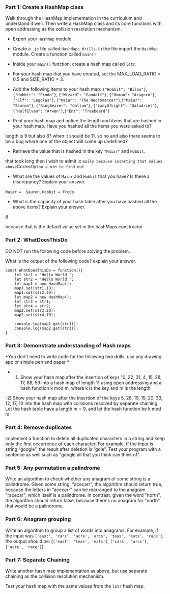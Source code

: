 ### Part 1: Create a HashMap class
Walk through the HashMap implementation in the curriculum and understand it well. Then write a HashMap class and its core functions with open addressing as the collision resolution mechanism.


- Export your `HashMap` module

- Create a `.js` file called `HashMaps_drills`. In the file import the `HashMap` module. Create a function called `main()`

- Inside your `main()` function, create a hash map called `lotr`.

- For your hash map that you have created, set the MAX_LOAD_RATIO = 0.5 and SIZE_RATIO = 3.

- Add the following items to your hash map: `{"Hobbit": "Bilbo"}`, `{"Hobbit": "Frodo"}`, `{"Wizard": "Gandalf"}`, `{"Human": "Aragorn"}`, `{"Elf": "Legolas"}`, `{"Maiar": "The Necromancer"}`,`{"Maiar": "Sauron"}`, `{"RingBearer": "Gollum"}`, `{"LadyOfLight": "Galadriel"}`, `{"HalfElven": "Arwen"}`,`{"Ent": "Treebeard"}`

- Print your hash map and notice the length and items that are hashed in your hash map. Have you hashed all the items you were asked to?

length is 9 but also 8? when it should be 11. 
so no and also there seems to be a bug where one of the object will come up undefined? 

- Retrieve the value that is hashed in the key `"Maiar"` and `Hobbit`.

that took long then i wish to admit  :c 
`maily because inserting that values above`Correctly`too a min to find out`

- What are the values of `Maiar` and `Hobbit` that you have? Is there a discrepancy? Explain your answer.

`Maiar =  Sauron`,
`Hobbit = Frodo`

- What is the capacity of your hash table after you have hashed all the above items? Explain your answer.

8 

because that is the default value set in the hashMaps constructor 



### Part 2: WhatDoesThisDo
DO NOT run the following code before solving the problem.

What is the output of the following code? explain your answer.
```
const WhatDoesThisDo = function(){
    let str1 = 'Hello World.';
    let str2 = 'Hello World.';
    let map1 = new HashMap();
    map1.set(str1,10);
    map1.set(str2,20);
    let map2 = new HashMap();
    let str3 = str1;
    let str4 = str2;
    map2.set(str3,20);
    map2.set(str4,10);

    console.log(map1.get(str1));
    console.log(map2.get(str3));
}
```


### Part 3: Demonstrate understanding of Hash maps
*You don't need to write code for the following two drills. use any drawing app or simple pen and paper *

- 1) Show your hash map after the insertion of keys 10, 22, 31, 4, 15, 28, 17, 88, 59 into a hash map of length 11 using open addressing and a hash function k mod m, where k is the key and m is the length.

 -2) Show your hash map after the insertion of the keys 5, 28, 19, 15, 20, 33, 12, 17, 10 into the hash map with collisions resolved by separate chaining. Let the hash table have a length m = 9, and let the hash function be k mod m.

### Part 4: Remove duplicates
Implement a function to delete all duplicated characters in a string and keep only the first occurrence of each character. For example, if the input is string “google”, the result after deletion is “gole”. Test your program with a sentence as well such as "google all that you think can think of".

### Part 5: Any permutation a palindrome
Write an algorithm to check whether any anagram of some string is a palindrome. Given some string, "acecarr", the algorithm should return true, because the letters in "acecarr" can be rearranged to the anagram "racecar", which itself is a palindrome. In contrast, given the word "north", the algorithm should return false, because there's no anagram for "north" that would be a palindrome.

### Part 6: Anagram grouping
Write an algorithm to group a list of words into anagrams. For example, if the input was `['east', 'cars', 'acre', 'arcs', 'teas', 'eats', 'race']`, the output should be: [`['east', 'teas', 'eats']`, `['cars', 'arcs']`, `['acre', 'race']`].

### Part 7: Separate Chaining
Write another hash map implementation as above, but use separate chaining as the collision resolution mechanism.

Test your hash map with the same values from the `lotr` hash map.